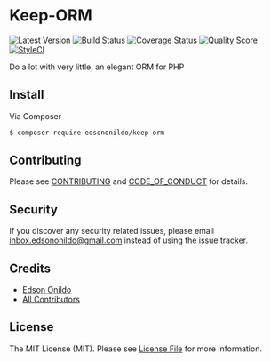 # Keep-ORM

[![Latest Version][ico-version]][link-version]
[![Build Status][ico-travis]][link-travis]
[![Coverage Status][ico-scrutinizer]][link-scrutinizer]
[![Quality Score][ico-code-quality]][link-code-quality]
[![StyleCI][ico-styleci]][link-styleci]

Do a lot with very little, an elegant ORM for PHP

## Install

Via Composer

``` sh
$ composer require edsononildo/keep-orm
```

## Contributing

Please see [CONTRIBUTING](CONTRIBUTING.md) and [CODE_OF_CONDUCT](CODE_OF_CONDUCT.md) for details.

## Security

If you discover any security related issues, please email inbox.edsononildo@gmail.com instead of using the issue tracker.

## Credits

- [Edson Onildo][link-author]
- [All Contributors][link-contributors]

## License

The MIT License (MIT). Please see [License File](LICENSE.md) for more information.

[ico-version]: https://img.shields.io/github/release/EdsonOnildoJR/Keep-ORM.svg?style=flat-square
[ico-travis]: https://img.shields.io/travis/EdsonOnildoJR/Keep-ORM/master.svg?style=flat-square
[ico-scrutinizer]: https://img.shields.io/scrutinizer/coverage/g/EdsonOnildoJR/Keep-ORM.svg?style=flat-square
[ico-code-quality]: https://img.shields.io/scrutinizer/g/EdsonOnildoJR/Keep-ORM.svg?style=flat-square
[ico-styleci]: https://styleci.io/repos/124445597/shield?branch=master

[link-version]:https://github.com/EdsonOnildoJR/Keep-ORM/releases
[link-travis]: https://travis-ci.org/EdsonOnildoJR/Keep-ORM
[link-scrutinizer]: https://scrutinizer-ci.com/g/EdsonOnildoJR/Keep-ORM/code-structure
[link-code-quality]: https://scrutinizer-ci.com/g/EdsonOnildoJR/Keep-ORM
[link-styleci]: https://styleci.io/repos/124445597
[link-author]: https://github.com/EdsonOnildoJR
[link-contributors]: https://github.com/EdsonOnildoJR/Keep-ORM/contributors
